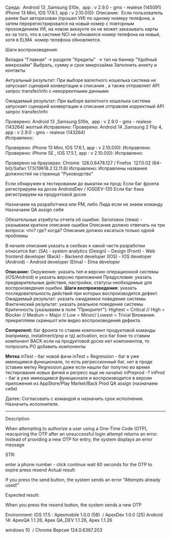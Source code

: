 Среда: 
Аndroid 13 ,Samsung S10e,  app : v 2.9.0 - gms - realese (145091)
iPhone 13 Mini, IOS 17.6.1, app : v 2.10.0(0): 
Описание: 
Если пользователь ранее был авторизован (прошел УИ) по одному номеру телефона, а затем перерегистрировался на новый номер с повторным прохождением УИ, на новом аккаунте он не может заказывать карты из-за того, что в системе NCI не обновился номер телефона на новый, хотя в ELMA  номер телефона обновляется.

Шаги воспроизведения:

Вкладка "Главная" -> разделе "Кредиты"  -> тап на баннер "Удобный микрозайм"
Выбрать, сумму и срок микрозайма
Заполнить анкету и контакты

Актуальный результат:
При выборе валютного кошелька система не запускает сценарий конвертации и списания , а также отправляет API запрос transfer/info с некорректными данными

Ожидаемый результат:
При выборе валютного кошелька система запускает сценарий конвертации и списания отправляя корректный API запрос transfer/info


Проверено: Аndroid 13 ,Samsung S10e,  app : v 2.9.0 - gms - realese (143264) желтый
Исправлено:
Проверено: Аndroid 14 ,Samsung 2 Flip 4,  app : v 2.9.0 - gms - realese (143264)  
Исправлено:

Проверено: iPhone 13 Mini, IOS 17.6.1, app : v 2.10.0(0): 
Исправлено: 
Проверено: iPhone SE , IOS 17.5.1, app : v 2.10.0(0): 
Исправлено: 

Проверено на браузерах: Chrome  126.0.6478.127 / Firefox  127.0.02 (64-bit)/Safari 17.5(19618.2.12.11.6)
Исправлено: Исправлены названия должностей на странице "Руководство"



Если обнаружен в тестировании до выкатки на прод:
Если баг фронта регистрируем на доске AndroidDev / IOSDEV-135
Если баг бэка регистрируем на продуктовой доске

Назначаем на разработчика или PM, либо Лида если не знаем команду
Назначаем QA assign себя

Обязательные атрибуты отчета об ошибке:
Заголовок (тема) - указываем краткое описание ошибки
Описание должно отвечать на три вопроса: что? где? когда?
Описание должно касаться только одной проблемы

В начале описания указать в скобках к какой части разработки относится баг:
(SA) - system analytics
(Design) – Design
(Front) - Web frontend developer
(Back) - Backend developer
(IOS) - IOS developer
(Android) - Android developer
(Elma) - Elma developer

**Описание:**
Окружение: указать тип и версию операционной системы (iOS/Android) и указать версию приложения
Предусловия: указать предварительные действия, настройки, статусы необходимые для воспроизведения ошибки.
**Шаги воспроизведения**: указать последовательность действий при которых воспроизводится дефект.
Ожидаемый результат: указать ожидаемое поведение системы
Фактический результат: указать реальное поведение системы
Критичность (указываем в поле "Приоритет"): Highest = Critical // High = Blocker // Medium = Major // Low = Minor// Lowest = Trivial
Вложения: прикрепляем скриншот или видео воспроизведения дефекта.

**Component:**
баг фронта то ставим компонент продуктовой команды (например, installment/pnp  и тд)  activation, eco
баг бэке то ставим компонент BACK
если на продуктовой доске нет компонентов, то попросить PO добавить компоненты

**Метка**
inTest - баг новой фичи
inTest + Regression - баг в уже имеющимся функционале, то есть регрессионный баг, нет в проде (ставим метку Regression даже если нашли баг попутно во время тестирования новых фичей и регресс еще не начали)
inPreprod -?
inProd - баг в уже имеющимся функционале и воспроизводится в версии приложения из AppStore/Play Market/Back Prod
QA assign (назначаем себя)

Далее:
Согласовать с командой и назначить срок исполнения.
Назначить исполнителя.




***************************************************************************************************************

Description

When attempting to authorize a user using a One-Time Code (OTP), reacquiring the OTP after an unsuccessful login attempt returns an error.
Instead of providing a new OTP for entry, the system displays an error message

STR:

enter a phone number - click continue
wait 60 seconds for the OTP to expire
press resend
Actual result:

If you press the send button, the system sends an error "Attempts already used!"

Expected result:

When you press the resend button, the system sends a new OTP

Environment:
IOS 17.5 : Apexmobile 1.0.0 (58)  / ApexDev 1.0.0 (25)
Android 14: ApexQA 1.1.26, Apex QA_DEV 1.1.26, Apex 1.1.26

windows 10  / Chrome Версия 124.0.6367.203 
